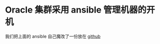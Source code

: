 # Oracle 集群采用 ansible 管理机器的开机
我们把上面的 ansible 自己魔改了一份放在 [github](https://github.com/geekpiehpc/AnsiblePlaybook)